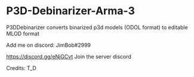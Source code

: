 # P3D-Debinarizer-Arma-3
P3DDebinarizer converts binarized p3d models (ODOL format) to editable MLOD format


Add me on discord: JimBob#2999

https://discord.gg/eNjGCvt  Join the server discord

Credits:
T_D
